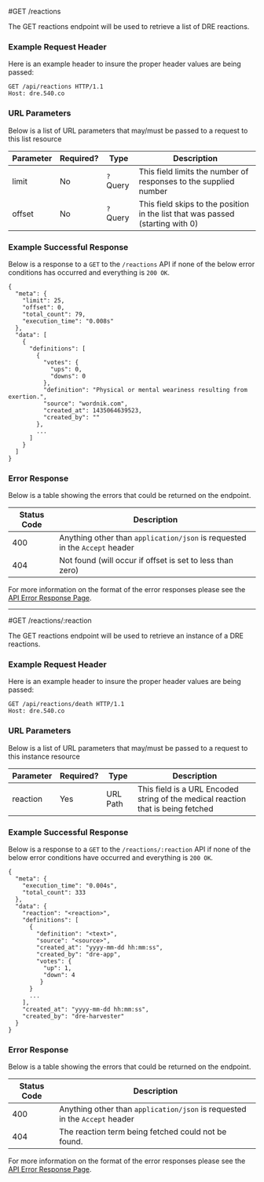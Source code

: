 #GET /reactions

The GET reactions endpoint will be used to retrieve a list of DRE reactions.

### Example Request Header
Here is an example header to insure the proper header values are being passed:

```
GET /api/reactions HTTP/1.1
Host: dre.540.co
```

### URL Parameters

Below is a list of URL parameters that may/must be passed to a request to this list resource

| Parameter | Required? | Type |  Description |
|-----------|-----------|------|--------------|
| limit     | No        |`?` Query  | This field limits the number of responses to the supplied number |
| offset    | No        | `?` Query | This field skips to the position in the list that was passed (starting with 0) |

### Example Successful Response
Below is a response to a `GET` to the `/reactions` API if none of the below error conditions has occurred and everything is `200 OK`.

```
{
  "meta": {
    "limit": 25,
    "offset": 0,
    "total_count": 79,
    "execution_time": "0.008s"
  },
  "data": [
    {
      "definitions": [
        {
          "votes": {
            "ups": 0,
            "downs": 0
          },
          "definition": "Physical or mental weariness resulting from exertion.",
          "source": "wordnik.com",
          "created_at": 1435064639523,
          "created_by": ""
        },
        ...
      ]
    }
  ]
}
```


### Error Response

Below is a table showing the errors that could be returned on the endpoint.

|Status Code | Description |
|------------|-------------|
| 400        | Anything other than `application/json` is requested in the `Accept` header |
| 404        | Not found (will occur if offset is set to less than zero) |


For more information on the format of the error responses please see the [API Error Response Page](./errors.md).

---

#GET /reactions/:reaction

The GET reactions endpoint will be used to retrieve an instance of a DRE reactions.

### Example Request Header
Here is an example header to insure the proper header values are being passed:

```
GET /api/reactions/death HTTP/1.1
Host: dre.540.co
```

### URL Parameters

Below is a list of URL parameters that may/must be passed to a request to this instance resource

| Parameter | Required? | Type |  Description |
|-----------|-----------|------|--------------|
| reaction  | Yes       | URL Path | This field is a URL Encoded string of the medical reaction that is being fetched |

### Example Successful Response
Below is a response to a `GET` to the `/reactions/:reaction` API if none of the below error conditions have occurred and everything is `200 OK`.

```
{
  "meta": {
    "execution_time": "0.004s",
    "total_count": 333
  },
  "data": {
    "reaction": "<reaction>",
    "definitions": [
      {
        "definition": "<text>",
        "source": "<source>",
        "created_at": "yyyy-mm-dd hh:mm:ss",
        "created_by": "dre-app",
        "votes": {
          "up": 1,
          "down": 4
         }
      }
      ...
    ],
    "created_at": "yyyy-mm-dd hh:mm:ss",
    "created_by": "dre-harvester"
  }
}
```


### Error Response

Below is a table showing the errors that could be returned on the endpoint.

|Status Code | Description |
|------------|-------------|
| 400        | Anything other than `application/json` is requested in the `Accept` header |
| 404        | The reaction term being fetched could not be found. |


For more information on the format of the error responses please see the [API Error Response Page](./errors.md).
